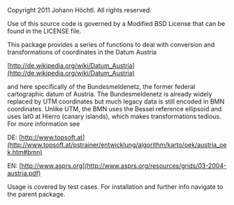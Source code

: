 Copyright 2011 Johann Höchtl. All rights reserved.

Use of this source code is governed by a Modified BSD License
that can be found in the LICENSE file.

This package provides a series of functions to deal with
conversion and transformations of coordinates in the Datum Austria

[http://de.wikipedia.org/wiki/Datum_Austria](http://de.wikipedia.org/wiki/Datum_Austria)

and here specifically of the Bundesmeldenetz, the former federal cartographic datum
of Austria. The Bundesmeldenetz is already widely replaced by UTM coordinates but much legacy
data is still encoded in BMN coordinates. Unlike UTM, the BMN uses the Bessel reference ellipsoid
and uses lat0 at Hierro (canary islands), which makes transformations tedious.
For more information see

DE: [http://www.topsoft.at](http://www.topsoft.at/pstrainer/entwicklung/algorithm/karto/oek/austria_oek.htm#bmn)

EN: [http://www.asprs.org](http://www.asprs.org/resources/grids/03-2004-austria.pdf)

Usage is covered by test cases. For installation and further info navigate to the parent package.

